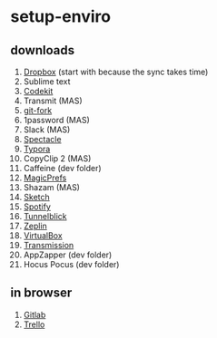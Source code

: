 # setup-enviro

## downloads

1. [Dropbox](https://www.dropbox.com) (start with because the sync takes time)
2. Sublime text
3. [Codekit](https://codekitapp.com)
4. Transmit (MAS)
5. [git-fork](https://git-fork.com)
6. 1password (MAS)
7. Slack (MAS)
8. [Spectacle](https://www.spectacleapp.com)
9. [Typora](https://typora.io)
10. CopyClip 2 (MAS)
11. Caffeine (dev folder)
12. [MagicPrefs](http://magicprefs.com)
13. Shazam (MAS)
14. [Sketch](https://www.sketchapp.com)
15. [Spotify](https://www.spotify.com)
16. [Tunnelblick](https://tunnelblick.net)
17. [Zeplin](https://zeplin.io)
18. [VirtualBox](https://www.virtualbox.org)
19. [Transmission](https://transmissionbt.com)
20. AppZapper (dev folder)
22. Hocus Pocus (dev folder)


## in browser

1. [Gitlab](https://gitlab.com)
2. [Trello](https://trello.com)

